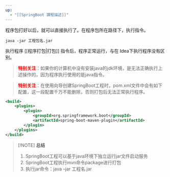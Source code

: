```yaml
---
up:
  - "[[SpringBoot 課程描述]]"
---
```

程序包打好以后，就可以直接执行了。在程序包所在路径下，执行指令。

```shell
java -jar 工程包名.jar
```

​执行程序 [[程序打包|打包]] 指令后，程序正常运行，与在 Idea下执行程序没有区别。

> <font color="#ff0000"><b>特别关注</b></font>：如果你的计算机中没有安装java的jdk环境，是无法正确执行上述操作的，因为程序执行使用的是java指令。 

> <font color="#ff0000"><b>特别关注</b></font>：在使用向导创建SpringBoot工程时，pom.xml文件中会有如下配置，这一段配置千万不能删除，否则打包后无法正常执行程序。

```XML
<build>
    <plugins>
        <plugin>
            <groupId>org.springframework.boot</groupId>
            <artifactId>spring-boot-maven-plugin</artifactId>
        </plugin>
    </plugins>
</build>
```

> [!NOTE] **总结**
> 
> 1. SpringBoot工程可以基于java环境下独立运行jar文件启动服务
> 2. SpringBoot工程执行mvn命令package进行打包
> 3. 执行jar命令：java –jar 工程名.jar